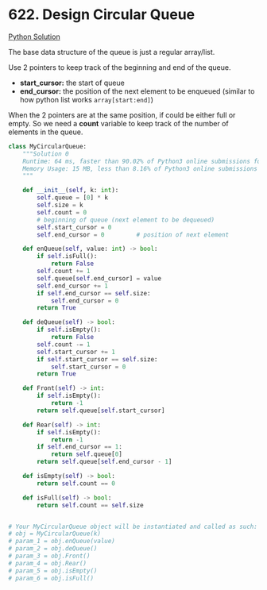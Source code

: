 # 622. Design Circular Queue

[Python Solution](./solution.py)

The base data structure of the queue is just a regular array/list.

Use 2 pointers to keep track of the beginning and end of the queue.

- **start_cursor:** the start of queue
- **end_cursor:** the position of the next element to be enqueued (similar to how python list works `array[start:end]`)

When the 2 pointers are at the same position, if could be either full or empty. So we need a **count** variable to keep track of the number of elements in the queue.

```python
class MyCircularQueue:
    """Solution 0
    Runtime: 64 ms, faster than 90.02% of Python3 online submissions for Design Circular Queue.
    Memory Usage: 15 MB, less than 8.16% of Python3 online submissions for Design Circular Queue.
    """

    def __init__(self, k: int):
        self.queue = [0] * k
        self.size = k
        self.count = 0
        # beginning of queue (next element to be dequeued)
        self.start_cursor = 0
        self.end_cursor = 0         # position of next element

    def enQueue(self, value: int) -> bool:
        if self.isFull():
            return False
        self.count += 1
        self.queue[self.end_cursor] = value
        self.end_cursor += 1
        if self.end_cursor == self.size:
            self.end_cursor = 0
        return True

    def deQueue(self) -> bool:
        if self.isEmpty():
            return False
        self.count -= 1
        self.start_cursor += 1
        if self.start_cursor == self.size:
            self.start_cursor = 0
        return True

    def Front(self) -> int:
        if self.isEmpty():
            return -1
        return self.queue[self.start_cursor]

    def Rear(self) -> int:
        if self.isEmpty():
            return -1
        if self.end_cursor == 1:
            return self.queue[0]
        return self.queue[self.end_cursor - 1]

    def isEmpty(self) -> bool:
        return self.count == 0

    def isFull(self) -> bool:
        return self.count == self.size


# Your MyCircularQueue object will be instantiated and called as such:
# obj = MyCircularQueue(k)
# param_1 = obj.enQueue(value)
# param_2 = obj.deQueue()
# param_3 = obj.Front()
# param_4 = obj.Rear()
# param_5 = obj.isEmpty()
# param_6 = obj.isFull()

```